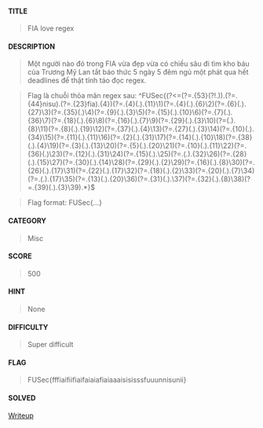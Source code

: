 #### TITLE
>FIA love regex
#### DESCRIPTION
> Một người nào đó trong FIA vừa đẹp vừa có chiều sâu đi tìm kho báu của Trương Mỹ Lan tắt báo thức 5 ngày 5 đêm ngủ một phát qua hết deadlines để thật tỉnh táo đọc regex.

> Flag là chuỗi thỏa mãn regex sau:
> ^FUSec\{(?<=(?=.{53}(?!.)).(?=.{44}nisu).(?=.{23}fia).{4})(?=.{4}(.).{11}\1)(?=.{4}(.).{6}\2)(?=.{6}(.).{27}\3)(?=.{35}(.)\4)(?=.{9}(.).{3}\5)(?=.{15}(.).{10}\6)(?=.{7}(.).{36}\7)(?=.{18}(.).{6}\8)(?=.{16}(.).{7}\9)(?=.{29}(.).{3}\10)(?=(.).{8}\11)(?=.{8}(.).{19}\12)(?=.{37}(.).{4}\13)(?=.{27}(.).{3}\14)(?=.{10}(.).{34}\15)(?=.{11}(.).{11}\16)(?=.{2}(.).{31}\17)(?=.{14}(.).{10}\18)(?=.{38}(.).{4}\19)(?=.{3}(.).{13}\20)(?=.{5}(.).{20}\21)(?=.{10}(.).{11}\22)(?=.{36}(.)\23)(?=.{12}(.).{31}\24)(?=.{15}(.).\25)(?=.(.).{32}\26)(?=.{28}(.).{15}\27)(?=.{30}(.).{14}\28)(?=.{29}(.).{2}\29)(?=.{16}(.).{8}\30)(?=.{26}(.).{17}\31)(?=.{22}(.).{17}\32)(?=.{18}(.).{2}\33)(?=.{20}(.).{7}\34)(?=.(.).{17}\35)(?=.{13}(.).{20}\36)(?=.{31}(.).\37)(?=.{32}(.).{8}\38)(?=.{39}(.).{3}\39).*}$

> Flag format: FUSec{...}

#### CATEGORY
>Misc
#### SCORE
>500
#### HINT
>None
#### DIFFICULTY
>Super difficult
#### FLAG
>FUSec{fffiaifiifiaifaiaiafiaiaaaisisisssfuuunnisunii}
#### SOLVED
[Writeup](https://hackmd.io/@_BXlolT8S-q8HlKkuC4qhw/HkBZTmImR?fbclid=IwAR1VppApaZKw1__y6yi4k-dAF_foaCwThGXLYlIr0mdJRjnnb3uYqEG8W-M)
